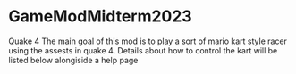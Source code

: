 # GameModMidterm2023
Quake 4
The main goal of this mod is to play a sort of mario kart style racer using the assests in quake 4. Details about how to control the kart will be listed below alongiside a help page 
